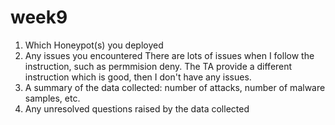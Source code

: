 # week9


1. Which Honeypot(s) you deployed
2. Any issues you encountered
  There are lots of issues when I follow the instruction, such as permmision deny. The TA provide a different instruction              which is good, then I don't have any issues.
3. A summary of the data collected: number of attacks, number of malware samples, etc.
4. Any unresolved questions raised by the data collected

